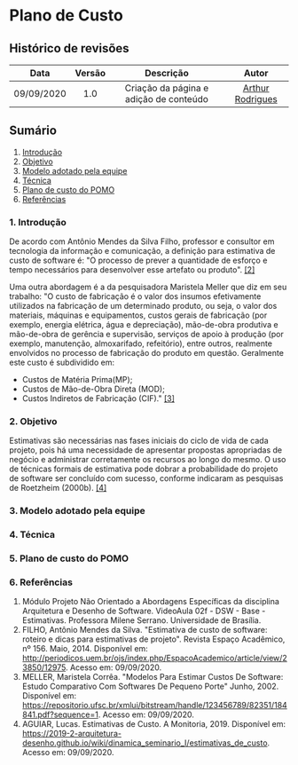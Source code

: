 # **Plano de Custo**

## Histórico de revisões

|Data|Versão|Descrição|Autor|
|:---:|:---:|:---:|:---:|
|09/09/2020|1.0|Criação da página e adição de conteúdo |[Arthur Rodrigues](https://github.com/arthurarp)|




## **Sumário**

1. [Introdução](#1-introdução)
2. [Objetivo](#2-objetivo)
3. [Modelo adotado pela equipe](#3-modelo-adotado-pela-equipe)
4. [Técnica](#4-tecnica)
5. [Plano de custo do POMO](#5-plano-de-custo-do-pomo)
6. [Referências](#6-referencias)


### 1. **Introdução**

De acordo com Antônio Mendes da Silva Filho, professor e consultor em tecnologia da informação e comunicação, a definição para estimativa de custo de software é: "O processo de prever a quantidade de esforço e tempo necessários para desenvolver esse artefato ou produto".  [[2]](#6-referencias)

Uma outra abordagem é a da pesquisadora Maristela Meller que diz em seu trabalho: "O custo de fabricação é o valor dos insumos efetivamente utilizados na fabricação de um determinado produto, ou seja, o valor dos materiais, máquinas e equipamentos, custos gerais de fabricação (por exemplo, energia elétrica, água e depreciação), mão-de-obra produtiva e mão-de-obra de gerência e supervisão, serviços de apoio à produção (por exemplo, manutenção, almoxarifado, refeitório), entre outros, realmente envolvidos no processo de fabricação do produto em questão.  Geralmente este custo é subdividido em:

- Custos de Matéria Prima(MP);
- Custos de Mão-de-Obra Direta (MOD);
- Custos Indiretos de Fabricação (CIF)." [[3]](#6-referencias)


### 2. **Objetivo**

Estimativas são necessárias nas fases iniciais do ciclo de vida de cada projeto, pois há uma necessidade de apresentar propostas apropriadas de negócio e administrar corretamente os recursos ao longo do mesmo. O uso de técnicas formais de estimativa pode dobrar a probabilidade do projeto de software ser concluído com sucesso, conforme indicaram as pesquisas de Roetzheim (2000b). [[4]](#6-referencias)

### 3. **Modelo adotado pela equipe**


### 4. **Técnica**


### 5. **Plano de custo do POMO**



### 6. **Referências**
1. Módulo Projeto Não Orientado a Abordagens Específicas da disciplina Arquitetura e Desenho de Software. VideoAula 02f - DSW - Base - Estimativas. Professora Milene Serrano. Universidade de Brasília.
2. FILHO, Antônio Mendes da Silva. "Estimativa de custo de software: roteiro e dicas para estimativas de projeto". Revista Espaço Acadêmico, nº 156. Maio, 2014. Disponível em: <http://periodicos.uem.br/ojs/index.php/EspacoAcademico/article/view/23850/12975>. Acesso em: 09/09/2020. 
3. MELLER, Maristela Corrêa. "Modelos Para Estimar Custos De Software: Estudo Comparativo Com Softwares De Pequeno Porte" Junho, 2002. Disponível em: <https://repositorio.ufsc.br/xmlui/bitstream/handle/123456789/82351/184841.pdf?sequence=1>. Acesso em: 09/09/2020. 
4. AGUIAR, Lucas. Estimativas de Custo. A Monitoria, 2019. Disponível em: <https://2019-2-arquitetura-desenho.github.io/wiki/dinamica_seminario_I/estimativas_de_custo>. Acesso em: 09/09/2020.